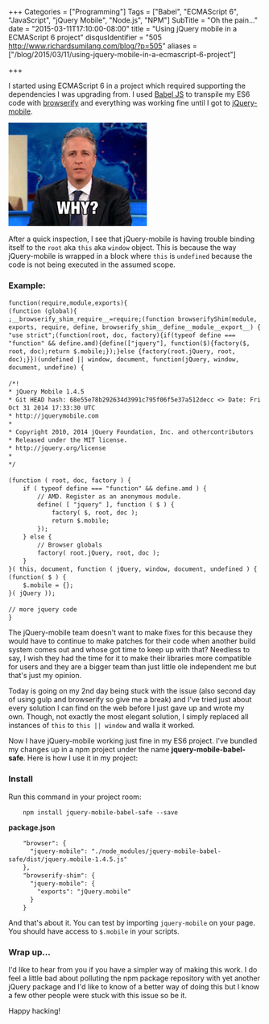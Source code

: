 +++
Categories = ["Programming"]
Tags = ["Babel", "ECMAScript 6", "JavaScript", "jQuery Mobile", "Node.js", "NPM"]
SubTitle = "Oh the pain..."
date = "2015-03-11T17:10:00-08:00"
title = "Using jQuery mobile in a ECMAScript 6 project"
disqusIdentifier = "505 http://www.richardsumilang.com/blog/?p=505"
aliases = ["/blog/2015/03/11/using-jquery-mobile-in-a-ecmascript-6-project"]

+++

[1]: https://babeljs.io/ "Babel JS"
[2]: https://browserify.org/ "Browserify"
[3]: https://jquerymobile.com/ "jQuery Mobile"

I started using ECMAScript 6 in a project which required supporting the
dependencies I was upgrading from. I used [Babel JS][1] to transpile my ES6 code
with [browserify][2] and everything was working fine until I got to
[jQuery-mobile][3].

<img src="/images/reactions/why/jon-stewart.gif" class="center" />

<!--more-->

After a quick inspection, I see that jQuery-mobile is having trouble binding
itself to the `root` aka `this` aka `window` object. This is because the way
jQuery-mobile is wrapped in a block where `this` is `undefined` because the
code is not being executed in the assumed scope.

### Example:

<pre><code class="language-javascript">function(require,module,exports){
(function (global){
;__browserify_shim_require__=require;(function browserifyShim(module, exports, require, define, browserify_shim__define__module__export__) {
"use strict";(function(root, doc, factory){if(typeof define === "function" &amp;&amp; define.amd){define(["jquery"], function($){factory($, root, doc);return $.mobile;});}else {factory(root.jQuery, root, doc);}})(undefined || window, document, function(jQuery, window, document, undefine) {

/*!
* jQuery Mobile 1.4.5
* Git HEAD hash: 68e55e78b292634d3991c795f06f5e37a512decc <> Date: Fri Oct 31 2014 17:33:30 UTC
* http://jquerymobile.com
*
* Copyright 2010, 2014 jQuery Foundation, Inc. and othercontributors
* Released under the MIT license.
* http://jquery.org/license
*
*/

(function ( root, doc, factory ) {
	if ( typeof define === "function" &amp;&amp; define.amd ) {
		// AMD. Register as an anonymous module.
		define( [ "jquery" ], function ( $ ) {
			factory( $, root, doc );
			return $.mobile;
		});
	} else {
		// Browser globals
		factory( root.jQuery, root, doc );
	}
}( this, document, function ( jQuery, window, document, undefined ) {
(function( $ ) {
	$.mobile = {};
}( jQuery ));

// more jquery code
}</code></pre>

The jQuery-mobile team doesn't want to make fixes for this because they would
have to continue to make patches for their code when another build system comes
out and whose got time to keep up with that? Needless to say, I wish they had
the time for it to make their libraries more compatible for users and they are a
bigger team than just little ole independent me but that's just my opinion.

Today is going on my 2nd day being stuck with the issue (also second day of
using gulp and browserify so give me a break) and I've tried just about every
solution I can find on the web before I just gave up and wrote my own. Though,
not exactly the most elegant solution, I simply replaced all instances of `this`
to `this || window` and walla it worked.

Now I have jQuery-mobile working just fine in my ES6 project. I've bundled my
changes up in a npm project under the name **jquery-mobile-babel-safe**. Here is
how I use it in my project:

### Install

Run this command in your project room:

		npm install jquery-mobile-babel-safe --save

**package.json**

<pre><code class="language-javascript">    "browser": {
      "jquery-mobile": "./node_modules/jquery-mobile-babel-safe/dist/jquery.mobile-1.4.5.js"
    },
    "browserify-shim": {
      "jquery-mobile": {
        "exports": "jQuery.mobile"
      }
    }</code></pre>

And that's about it. You can test by importing `jquery-mobile` on your page. You
should have access to `$.mobile` in your scripts.

### Wrap up...

I'd like to hear from you if you have a simpler way of making this work. I do
feel a little bad about polluting the npm package repository with yet another
jQuery package and I'd like to know of a better way of doing this but I know a
few other people were stuck with this issue so be it.

Happy hacking!
